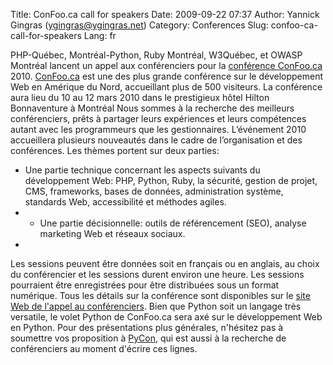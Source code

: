 Title: ConFoo.ca call for speakers
Date: 2009-09-22 07:37
Author: Yannick Gingras (ygingras@ygingras.net)
Category: Conferences
Slug: confoo-ca-call-for-speakers
Lang: fr

PHP-Québec, Montréal-Python, Ruby Montréal, W3Québec, et OWASP Montréal
lancent un appel aux conférenciers pour la [conférence ConFoo.ca][]
2010. [ConFoo.ca][conférence ConFoo.ca] est une des plus grande
conférence sur le développement Web en Amérique du Nord, accueillant
plus de 500 visiteurs. La conférence aura lieu du 10 au 12 mars 2010
dans le prestigieux hôtel Hilton Bonnaventure à Montréal Nous sommes à
la recherche des meilleurs conférenciers, prêts à partager leurs
expériences et leurs compétences autant avec les programmeurs que les
gestionnaires. L’événement 2010 accueillera plusieurs nouveautés dans le
cadre de l’organisation et des conférences. Les thèmes portent sur deux
parties:

-   Une partie technique concernant les aspects suivants du
    développement Web: PHP, Python, Ruby, la sécurité, gestion de
    projet, CMS, frameworks, bases de données, administration système,
    standards Web, accessibilité et méthodes agiles.
-   -   Une partie décisionnelle: outils de référencement (SEO), analyse
    marketing Web et réseaux sociaux.
-   

Les sessions peuvent être données soit en français ou en anglais, au
choix du conférencier et les sessions durent environ une heure. Les
sessions pourraient être enregistrées pour être distribuées sous un
format numérique. Tous les détails sur la conférence sont disponibles
sur le [site Web de l'appel au conférenciers][]. Bien que Python soit un
langage très versatile, le volet Python de ConFoo.ca sera axé sur le
développement Web en Python. Pour des présentations plus générales,
n'hésitez pas à soumettre vos proposition à [PyCon][], qui est aussi à
la recherche de conférenciers au moment d'écrire ces lignes.

  [conférence ConFoo.ca]: http://confoo.ca
  [site Web de l'appel au conférenciers]: http://confoo.ca/fr/cfp
  [PyCon]: http://us.pycon.org/2010/about/
